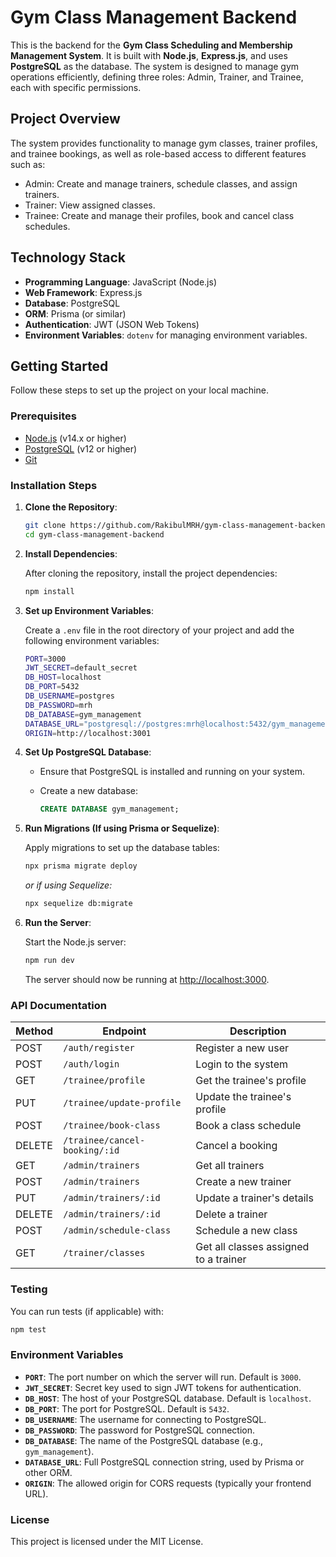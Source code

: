 # Gym Class Management Backend

This is the backend for the **Gym Class Scheduling and Membership Management System**. It is built with **Node.js**, **Express.js**, and uses **PostgreSQL** as the database. The system is designed to manage gym operations efficiently, defining three roles: Admin, Trainer, and Trainee, each with specific permissions.

## Project Overview

The system provides functionality to manage gym classes, trainer profiles, and trainee bookings, as well as role-based access to different features such as:
- Admin: Create and manage trainers, schedule classes, and assign trainers.
- Trainer: View assigned classes.
- Trainee: Create and manage their profiles, book and cancel class schedules.

## Technology Stack

- **Programming Language**: JavaScript (Node.js)
- **Web Framework**: Express.js
- **Database**: PostgreSQL
- **ORM**: Prisma (or similar)
- **Authentication**: JWT (JSON Web Tokens)
- **Environment Variables**: `dotenv` for managing environment variables.

## Getting Started

Follow these steps to set up the project on your local machine.

### Prerequisites

- [Node.js](https://nodejs.org/) (v14.x or higher)
- [PostgreSQL](https://www.postgresql.org/) (v12 or higher)
- [Git](https://git-scm.com/)

### Installation Steps

1. **Clone the Repository**:

   ```bash
   git clone https://github.com/RakibulMRH/gym-class-management-backend.git
   cd gym-class-management-backend
   ```

2. **Install Dependencies**:

   After cloning the repository, install the project dependencies:

   ```bash
   npm install
   ```

3. **Set up Environment Variables**:

   Create a `.env` file in the root directory of your project and add the following environment variables:

   ```bash
   PORT=3000
   JWT_SECRET=default_secret
   DB_HOST=localhost
   DB_PORT=5432
   DB_USERNAME=postgres
   DB_PASSWORD=mrh
   DB_DATABASE=gym_management
   DATABASE_URL="postgresql://postgres:mrh@localhost:5432/gym_management"
   ORIGIN=http://localhost:3001
   ```

4. **Set Up PostgreSQL Database**:

   - Ensure that PostgreSQL is installed and running on your system.
   - Create a new database:

     ```sql
     CREATE DATABASE gym_management;
     ```

5. **Run Migrations (If using Prisma or Sequelize)**:

   Apply migrations to set up the database tables:

   ```bash
   npx prisma migrate deploy
   ```

   _or if using Sequelize:_

   ```bash
   npx sequelize db:migrate
   ```

6. **Run the Server**:

   Start the Node.js server:

   ```bash
   npm run dev
   ```

   The server should now be running at [http://localhost:3000](http://localhost:3000).

### API Documentation

| Method | Endpoint                       | Description                              |
|--------|---------------------------------|------------------------------------------|
| POST   | `/auth/register`                | Register a new user                      |
| POST   | `/auth/login`                   | Login to the system                      |
| GET    | `/trainee/profile`              | Get the trainee's profile                |
| PUT    | `/trainee/update-profile`       | Update the trainee's profile             |
| POST   | `/trainee/book-class`           | Book a class schedule                    |
| DELETE | `/trainee/cancel-booking/:id`   | Cancel a booking                         |
| GET    | `/admin/trainers`               | Get all trainers                         |
| POST   | `/admin/trainers`               | Create a new trainer                     |
| PUT    | `/admin/trainers/:id`           | Update a trainer's details               |
| DELETE | `/admin/trainers/:id`           | Delete a trainer                         |
| POST   | `/admin/schedule-class`         | Schedule a new class                     |
| GET    | `/trainer/classes`              | Get all classes assigned to a trainer    |

### Testing

You can run tests (if applicable) with:

```bash
npm test
```

### Environment Variables

- **`PORT`**: The port number on which the server will run. Default is `3000`.
- **`JWT_SECRET`**: Secret key used to sign JWT tokens for authentication.
- **`DB_HOST`**: The host of your PostgreSQL database. Default is `localhost`.
- **`DB_PORT`**: The port for PostgreSQL. Default is `5432`.
- **`DB_USERNAME`**: The username for connecting to PostgreSQL.
- **`DB_PASSWORD`**: The password for PostgreSQL connection.
- **`DB_DATABASE`**: The name of the PostgreSQL database (e.g., `gym_management`).
- **`DATABASE_URL`**: Full PostgreSQL connection string, used by Prisma or other ORM.
- **`ORIGIN`**: The allowed origin for CORS requests (typically your frontend URL).

### License

This project is licensed under the MIT License.

